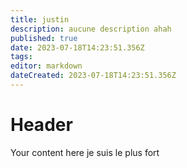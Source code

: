 ```yaml
---
title: justin
description: aucune description ahah
published: true
date: 2023-07-18T14:23:51.356Z
tags: 
editor: markdown
dateCreated: 2023-07-18T14:23:51.356Z
---
```


# Header
Your content here
je suis le plus fort